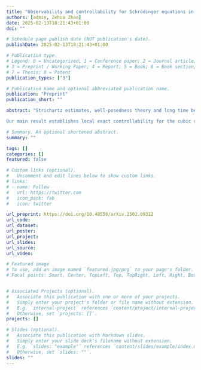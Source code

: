 ```yaml
---
title: "Observability and controllability for Schrödinger equations in the semi-periodic setting"
authors: [admin, Zehua Zhao]
date: 2025-02-13T18:21:43+01:00
doi: ""

# Schedule page publish date (NOT publication's date).
publishDate: 2025-02-13T18:21:43+01:00

# Publication type.
# Legend: 0 = Uncategorized; 1 = Conference paper; 2 = Journal article;
# 3 = Preprint / Working Paper; 4 = Report; 5 = Book; 6 = Book section;
# 7 = Thesis; 8 = Patent
publication_types: ["3"]

# Publication name and optional abbreviated publication name.
publication: "Preprint"
publication_short: ""

abstract: "Strichartz estimates, well-posedness theory and long time behavior for (nonlinear) Schrödinger equations on waveguide manifolds are intensively studied in recent decades while the corresponding control theory and observability estimates remain incomplete. The purpose of this short paper is to investigate the observability and controllability for Schrödinger equations in the waveguide (semi-periodic) setting. 

Our main result establishes local exact controllability for the cubic nonlinear Schrödinger equations (NLS) on $\mathbb{R}^1x\mathbb{T}^2, under certain geometric conditions on the control region. To address the nonlinear control problem, we begin by analyzing the observability properties of the linear Schrödinger operator on a general waveguide manifold $\mathbb{R}^m\times\mathbb{T}^n$. Utilizing $H^s$ estimates of the Hilbert Uniqueness Method (HUM) operator and Bourgain spaces, we then prove local exact controllability through a fixed-point method."

# Summary. An optional shortened abstract.
summary: ""

tags: []
categories: []
featured: false

# Custom links (optional).
#   Uncomment and edit lines below to show custom links.
# links:
# - name: Follow
#   url: https://twitter.com
#   icon_pack: fab
#   icon: twitter

url_preprint: https://doi.org/10.48550/arXiv.2502.09312
url_code:
url_dataset:
url_poster:
url_project:
url_slides:
url_source:
url_video:

# Featured image
# To use, add an image named `featured.jpg/png` to your page's folder. 
# Focal points: Smart, Center, TopLeft, Top, TopRight, Left, Right, BottomLeft, Bottom, BottomRight.


# Associated Projects (optional).
#   Associate this publication with one or more of your projects.
#   Simply enter your project's folder or file name without extension.
#   E.g. `internal-project` references `content/project/internal-project/index.md`.
#   Otherwise, set `projects: []`.
projects: []

# Slides (optional).
#   Associate this publication with Markdown slides.
#   Simply enter your slide deck's filename without extension.
#   E.g. `slides: "example"` references `content/slides/example/index.md`.
#   Otherwise, set `slides: ""`.
slides: ""
---
```


